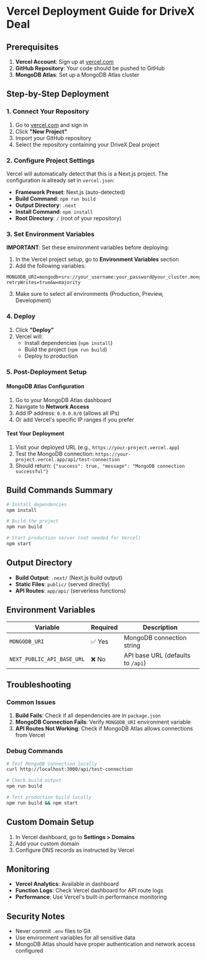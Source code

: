 # Vercel Deployment Guide for DriveX Deal

## Prerequisites

1. **Vercel Account**: Sign up at [vercel.com](https://vercel.com)
2. **GitHub Repository**: Your code should be pushed to GitHub
3. **MongoDB Atlas**: Set up a MongoDB Atlas cluster

## Step-by-Step Deployment

### 1. Connect Your Repository

1. Go to [vercel.com](https://vercel.com) and sign in
2. Click **"New Project"**
3. Import your GitHub repository
4. Select the repository containing your DriveX Deal project

### 2. Configure Project Settings

Vercel will automatically detect that this is a Next.js project. The configuration is already set in `vercel.json`:

- **Framework Preset**: Next.js (auto-detected)
- **Build Command**: `npm run build`
- **Output Directory**: `.next`
- **Install Command**: `npm install`
- **Root Directory**: `/` (root of your repository)

### 3. Set Environment Variables

**IMPORTANT**: Set these environment variables before deploying:

1. In the Vercel project setup, go to **Environment Variables** section
2. Add the following variables:

```
MONGODB_URI=mongodb+srv://your_username:your_password@your_cluster.mongodb.net/drivex?retryWrites=true&w=majority
```

3. Make sure to select all environments (Production, Preview, Development)

### 4. Deploy

1. Click **"Deploy"**
2. Vercel will:
   - Install dependencies (`npm install`)
   - Build the project (`npm run build`)
   - Deploy to production

### 5. Post-Deployment Setup

#### MongoDB Atlas Configuration

1. Go to your MongoDB Atlas dashboard
2. Navigate to **Network Access**
3. Add IP address: `0.0.0.0/0` (allows all IPs)
4. Or add Vercel's specific IP ranges if you prefer

#### Test Your Deployment

1. Visit your deployed URL (e.g., `https://your-project.vercel.app`)
2. Test the MongoDB connection: `https://your-project.vercel.app/api/test-connection`
3. Should return: `{"success": true, "message": "MongoDB connection successful"}`

## Build Commands Summary

```bash
# Install dependencies
npm install

# Build the project
npm run build

# Start production server (not needed for Vercel)
npm start
```

## Output Directory

- **Build Output**: `.next/` (Next.js build output)
- **Static Files**: `public/` (served directly)
- **API Routes**: `app/api/` (serverless functions)

## Environment Variables

| Variable | Required | Description |
|----------|----------|-------------|
| `MONGODB_URI` | ✅ Yes | MongoDB connection string |
| `NEXT_PUBLIC_API_BASE_URL` | ❌ No | API base URL (defaults to `/api`) |

## Troubleshooting

### Common Issues

1. **Build Fails**: Check if all dependencies are in `package.json`
2. **MongoDB Connection Fails**: Verify `MONGODB_URI` environment variable
3. **API Routes Not Working**: Check if MongoDB Atlas allows connections from Vercel

### Debug Commands

```bash
# Test MongoDB connection locally
curl http://localhost:3000/api/test-connection

# Check build output
npm run build

# Test production build locally
npm run build && npm start
```

## Custom Domain Setup

1. In Vercel dashboard, go to **Settings > Domains**
2. Add your custom domain
3. Configure DNS records as instructed by Vercel

## Monitoring

- **Vercel Analytics**: Available in dashboard
- **Function Logs**: Check Vercel dashboard for API route logs
- **Performance**: Use Vercel's built-in performance monitoring

## Security Notes

- Never commit `.env` files to Git
- Use environment variables for all sensitive data
- MongoDB Atlas should have proper authentication and network access configured
